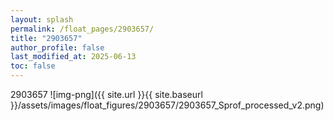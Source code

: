 ```yaml
---
layout: splash
permalink: /float_pages/2903657/
title: "2903657"
author_profile: false
last_modified_at: 2025-06-13
toc: false
---
```

 
2903657
![img-png]({{ site.url }}{{ site.baseurl }}/assets/images/float_figures/2903657/2903657_Sprof_processed_v2.png)
